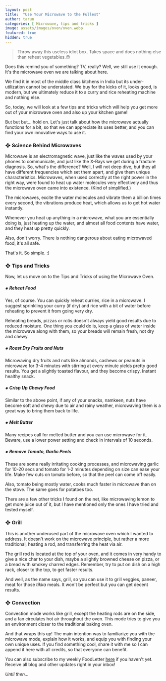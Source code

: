 ```yaml
---
layout: post
title:  "Use Your Microwave to the Fullest"
author: tarun
categories: [ Microwave, tips and tricks ]
image: assets/images/oven/oven.webp
featured: true
hidden: true
---
```


> Throw away this useless idiot box. Takes space and does nothing else than reheat vegetables.😒

Does this remind you of something? TV, really? Well, we still use it enough. It's the microwave oven we are talking about here. 

We find it in most of the middle class kitchens in India but its under-utilization cannot be understated. We buy for the kicks of it, looks good, is modern, but we ultimately reduce it to a curry and rice reheating machine and nothing else. 

So, today, we will look at a few tips and tricks which will help you get more out of your microwave oven and also up your kitchen game!

But but but... hold on. Let's just talk about how the microwave actually functions for a bit, so that we can appreciate its uses better, and you can find your own innovative ways to use it. 

### ❖ Science Behind Microwaves

Microwave is an electromagnetic wave, just like the waves used by your phones to communicate, and just like the X-Rays we get during a fracture diagnosis. So, what's the difference? Well, I will not deep dive, but they all have different frequencies which set them apart, and give them unique characteristics. Microwaves, when used correctly at the right power in the right way, were found to heat up water molecules very effectively and thus the microwave oven came into existence. (Kind of simplified.)

The microwaves, excite the water molecules and vibrate them a billion times every second, the vibrations produce heat, which allows us to get hot water instantly. 

Whenever you heat up anything in a microwave, what you are essentially doing is, just heating up the water, and almost all food contents have water, and they heat up pretty quickly. 

Also, don't worry. There is nothing dangerous about eating microwaved food, it's all safe. 

That's it. So simple. :)

### ❖ Tips and Tricks

Now, let us move on to the Tips and Tricks of using the Microwave Oven.

##### ⁕ Reheat Food

Yes, of course. You can quickly reheat curries, rice in a microwave. I suggest sprinkling your curry (if dry) and rice with a bit of water before reheating to prevent it from going very dry.

Reheating breads, pizzas or rotis doesn't always yield good results due to reduced moisture. One thing you could do is, keep a glass of water inside the microwave along with them, so your breads will remain fresh, not dry and chewy. 

##### ⁕ Roast Dry Fruits and Nuts

Microwaving dry fruits and nuts like almonds, cashews or peanuts in microwave for 3-4 minutes with stirring at every minute yields pretty good results. You get a slightly toasted flavour, and they become crispy. Instant healthy snack. 

##### ⁕ Crisp Up Chewy Food

Similar to the above point, if any of your snacks, namkeen, nuts have become soft and chewy due to air and rainy weather, microwaving them is a great way to bring them back to life. 

##### ⁕ Melt Butter

Many recipes call for melted butter and you can use microwave for it. Beware, use a lower power setting and check in intervals of 10 seconds.

##### ⁕ Remove Tomato, Garlic Peels

These are some really irritating cooking processes, and microwaving garlic for 10-20 secs and tomato for 1-2 minutes depending on size can ease your life. Make few cuts on tomato before, so that the peel can come off easily. 

Also, tomato being mostly water, cooks much faster in microwave than on the stove. The same goes for potatoes too. 

There are a few other tricks I found on the net, like microwaving lemon to get more juice out of it, but I have mentioned only the ones I have tried and tested myself. 

### ❖ Grill

This is another underused part of the microwave oven which I wanted to address. It doesn't work on the microwave principle, but rather a more traditional, heating a rod, and transferring the heat via air. 

The grill rod is located at the top of your oven, and it comes in very handy to give a nice char to your dish, maybe a slightly browned cheese on pizza, or a bread with smokey charred edges. Remember, try to put on dish on a high rack, closer to the top, to get faster results. 

And well, as the name says, grill, so you can use it to grill veggies, paneer, meat for those _tikka_ meals. It won't be perfect but you can get decent results.

### ❖ Convection

Convection mode works like grill, except the heating rods are on the side, and a fan circulates hot air throughout the oven. This mode tries to give you an environment closer to the traditional baking oven. 

And that wraps this up! The main intention was to familiarize you with the microwave mode, explain how it works, and equip you with finding your own unique uses. If you find something cool, share it with me so I can append it here with all credits, so that everyone can benefit. 

You can also subscribe to my weekly FoodLetter <a href="https://swaad.in.net/subscribe">here</a> if you haven't yet. Receive all blog and other updates right in your inbox!

*Until then...*
